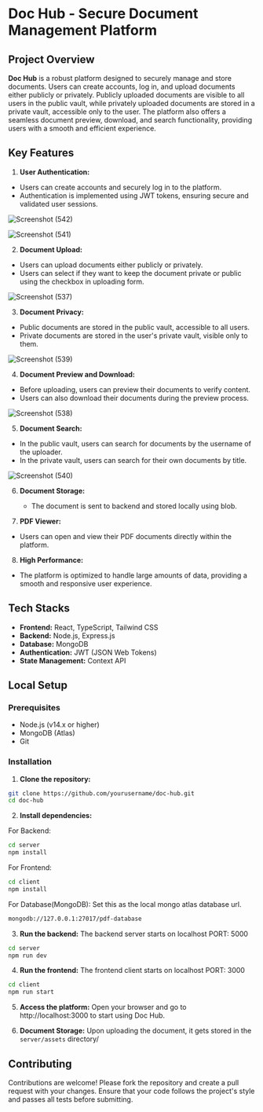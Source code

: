 # Doc Hub - Secure Document Management Platform

## Project Overview
**Doc Hub** is a robust platform designed to securely manage and store documents. Users can create accounts, log in, and upload documents either publicly or privately. Publicly uploaded documents are visible to all users in the public vault, while privately uploaded documents are stored in a private vault, accessible only to the user.
The platform also offers a seamless document preview, download, and search functionality, providing users with a smooth and efficient experience.

## Key Features
1. **User Authentication:**
  * Users can create accounts and securely log in to the platform.
  * Authentication is implemented using JWT tokens, ensuring secure and validated user sessions.

![Screenshot (542)](https://github.com/user-attachments/assets/30d56e5f-ba53-470e-a51f-70d025b490ed)

![Screenshot (541)](https://github.com/user-attachments/assets/4498594b-6ed8-4fa4-96ac-3b66c4447ec6)


2. **Document Upload:**
  * Users can upload documents either publicly or privately.
  * Users can select if they want to keep the document private or public using the checkbox in uploading form.

![Screenshot (537)](https://github.com/user-attachments/assets/e99aa9ce-f3da-4b9f-909f-88caee02f6a6)


3. **Document Privacy:**
  * Public documents are stored in the public vault, accessible to all users.
  * Private documents are stored in the user's private vault, visible only to them.

![Screenshot (539)](https://github.com/user-attachments/assets/8e28644d-33a0-440a-9c14-ec84f7d46af9)

4. **Document Preview and Download:**
  * Before uploading, users can preview their documents to verify content.
  * Users can also download their documents during the preview process.

![Screenshot (538)](https://github.com/user-attachments/assets/ce9b3090-75e7-4d51-b5bf-f07c9d1f03b9)

  
5. **Document Search:**
  * In the public vault, users can search for documents by the username of the uploader.
  * In the private vault, users can search for their own documents by title.

![Screenshot (540)](https://github.com/user-attachments/assets/42516c2f-d5b8-4fc9-909d-9a05d410e704)


6. **Document Storage:**
   * The document is sent to backend and stored locally using blob.
  
7. **PDF Viewer:**
  * Users can open and view their PDF documents directly within the platform.
  
8. **High Performance:**
  * The platform is optimized to handle large amounts of data, providing a smooth and responsive user experience.

## Tech Stacks

* **Frontend:** React, TypeScript, Tailwind CSS
* **Backend:** Node.js, Express.js
* **Database:** MongoDB
* **Authentication:** JWT (JSON Web Tokens)
* **State Management:** Context API

## Local Setup

### Prerequisites

* Node.js (v14.x or higher)
* MongoDB (Atlas)
* Git

### Installation

1. **Clone the repository:**
```bash
git clone https://github.com/yourusername/doc-hub.git
cd doc-hub
```

2. **Install dependencies:**
   
For Backend:
```bash
cd server
npm install
```

For Frontend:
```bash
cd client
npm install
```

For Database(MongoDB): Set this as the local mongo atlas database url.
```bash
mongodb://127.0.0.1:27017/pdf-database
```

3. **Run the backend:** The backend server starts on localhost PORT: 5000
```bash
cd server
npm run dev
```

4. **Run the frontend:** The frontend client starts on localhost PORT: 3000
```bash
cd client
npm run start
```

5. **Access the platform:** Open your browser and go to http://localhost:3000 to start using Doc Hub.

6. **Document Storage:** Upon uploading the document, it gets stored in the `server/assets` directory/

## Contributing
Contributions are welcome! Please fork the repository and create a pull request with your changes. Ensure that your code follows the project's style and passes all tests before submitting.

